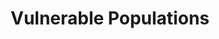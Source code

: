 ---
permalink: /modules/privacy/vulnerable/
title: Vulnerable Populations
readings:
    - title: "CryptoHarlem's Founder Warns Against 'Digital Stop and Frisk'"
      author: "Tom Simonite"
      year: 2020
      url: "https://www.wired.com/story/cryptoharlem-matt-mitchell-digital-stop-and-frisk/"
      note: "Watch"
      syllabus: true

    - title: "I Gave a Bounty Hunter $300. Then He Located Our Phone"
      author: "Joseph Cox"
      year: 2019
      url: "https://www.vice.com/en/article/nepxbz/i-gave-a-bounty-hunter-300-dollars-located-phone-microbilt-zumigo-tmobile"
      note: ""
      syllabus: true

    - title: "Apple's AirTag offers convenience but poses serious threats — and it's not alone"
      author: "Allie Funk"
      year: 2021
      url: "https://www.washingtonpost.com/opinions/2021/05/13/apple-airtag-tracking-threats-abuse/"
      note: ""
      syllabus: true

    - title: "How protesters are turning the tables on police surveillance"
      author: "Sara Morrison and Adam Clark Estes"
      year: 2020
      url: "https://www.vox.com/recode/2020/6/12/21284113/police-protests-surveillance-instagram-washington-dc"
      note: ""
      syllabus: true

    - title: "When Governments Hack Opponents: A Look at Actors and Technology"
      author: "William R. Marczak et al."
      year: 2014
      url: "https://www.usenix.org/system/files/conference/usenixsecurity14/sec14-paper-marczak.pdf"
      note: "Skim"
      syllabus: true

    - title: "Police Surveilled George Floyd Protests with the Help from Twitter-affiliated Startup Dataminr"
      author: "Sam Biddle"
      year: 2020
      url: "https://theintercept.com/2020/07/09/twitter-dataminr-police-spy-surveillance-black-lives-matter-protests/"
      note: "Skim"
      syllabus: true
---
